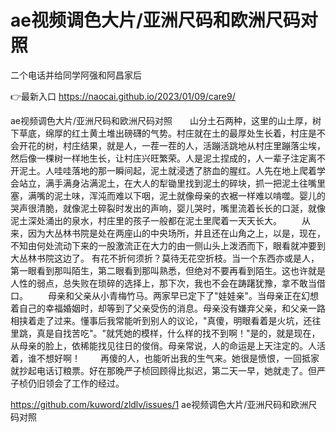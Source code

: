 # ae视频调色大片/亚洲尺码和欧洲尺码对照
二个电话并给同学阿强和阿昌家后

👉最新入口 https://naocai.github.io/2023/01/09/care9/

ae视频调色大片/亚洲尺码和欧洲尺码对照　　山分土石两种，这里的山土厚，树下草底，绵厚的红土黄土堆出磅礴的气势。村庄就在土的最厚处生长着，村庄是不会开花的树，村庄结果，就是人，一茬一茬的人，活蹦活跳地从村庄里蹦落尘埃，然后像一棵树一样地生长，让村庄兴旺繁荣。人是泥土捏成的，人一辈子注定离不开泥土。人哇哇落地的那一瞬间起，泥土就浸透了脐血的腥红。人先在地上爬着学会站立，满手满身沾满泥土，在大人的犁锄里找到泥土的碎块，抓一把泥土往嘴里塞，满嘴的泥土味，浑沌而难以下咽，泥土就像母亲的衣裾一样难以啃噬。婴儿的哭声很清脆，就像泥土碎裂时发出的声响，婴儿哭时，嘴里流着长长的口涎，就像泥土深处涌出的泉水，村庄里的孩子一般都在泥土里爬着一天天长大。
　　从来，因为大丛林书院是处在两座山的中央场所，并且还在山角之上，以是，现在，不知由何处流动下来的一股激流正在大力的由一侧山头上泼洒而下，眼看就冲要到大丛林书院这边了。
有花不折何须折？莫待无花空折枝。当一个东西亦或是人，第一眼看到那叫陌生，第二眼看到那叫熟悉，但绝对不要再看到陌生。这也许就是人性的弱点，总失败在琐碎的选择上，那下次，我也不会在踌躇犹豫，拿不敢当借口。
　　母亲和父亲从小青梅竹马。两家早已定下了"娃娃亲"。当母亲正在幻想着自己的幸福婚姻时，却等到了父亲受伤的消息。母亲没有嫌弃父亲，和父亲一路相挟着走了过来。懂事后我常能听到别人的议论，"真傻，明眼看着是火坑，还往里跳，真是自找苦吃"。"就凭她的模样，什么样的找不到啊！"是的，就是现在，从母亲的脸上，依稀能找见往日的俊俏。母亲常说，人的命运是上天注定的。人活着，谁不想好啊！
　　再傻的人，也能听出我的生气来。她很是愤恨，一回抵家就抄起电话订粮票。好在那晚严子桢回顾得比拟迟，第二天一早，她就走了。但严子桢仍旧领会了工作的经过。

https://github.com/kuword/zldlv/issues/1
ae视频调色大片/亚洲尺码和欧洲尺码对照

